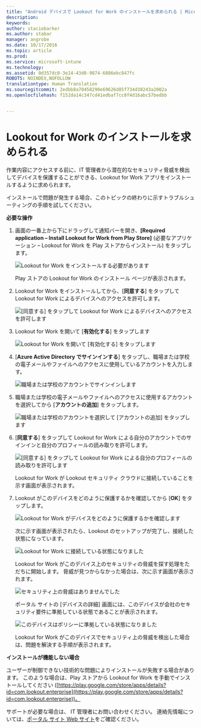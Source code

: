 ```yaml
---
title: "Android デバイスで Lookout for Work のインストールを求められる | Microsoft Intune"
description: 
keywords: 
author: staciebarker
ms.author: stabar
manager: angrobe
ms.date: 10/17/2016
ms.topic: article
ms.prod: 
ms.service: microsoft-intune
ms.technology: 
ms.assetid: 0d357dc0-3e14-43d0-9874-6886ebc847fc
ROBOTS: NOINDEX,NOFOLLOW
translationtype: Human Translation
ms.sourcegitcommit: 2edbb8a70458290e69626d85f734d38243a2002a
ms.openlocfilehash: f152da14c347cd41edbaf7cc8f4d16abc57bedbb


---
```


# Lookout for Work のインストールを求められる

作業内容にアクセスする前に、IT 管理者から潜在的なセキュリティ脅威を検出してデバイスを保護することができる、Lookout for Work アプリをインストールするように求められます。

インストールで問題が発生する場合、このトピックの終わりに示すトラブルシューティングの手順を試してください。


**必要な操作**

1.  画面の一番上から下にドラッグして通知バーを開き、**[Required application – Install Lookout for Work from Play Store]** (必要なアプリケーション – Lookout for Work を Play ストアからインストール) をタップします。

    ![Lookout for Work をインストールする必要があります](./media/lookout-required-app-install-android.png)

    Play ストアの Lookout for Work のインストール ページが表示されます。

2.  Lookout for Work をインストールしてから、[**同意する**] をタップして Lookout for Work によるデバイスへのアクセスを許可します。

    ![[同意する] をタップして Lookout for Work によるデバイスへのアクセスを許可します](./media/lookout-accept-store-permissions-android.png)

3. Lookout for Work を開いて [**有効化する**] をタップします

    ![Lookout for Work を開いて [有効化する] をタップします](./media/lookout-activate-button-android.png)

4. [**Azure Active Directory でサインインする**] をタップし、職場または学校の電子メールやファイルへのアクセスに使用しているアカウントを入力します。

    ![職場または学校のアカウントでサインインします](./media/lookout-sign-in-azure-android.png)

5. 職場または学校の電子メールやファイルへのアクセスに使用するアカウントを選択してから [**アカウントの追加**] をタップします。

    ![職場または学校のアカウントを選択して [アカウントの追加] をタップします](./media/lookout-pick-account-android.png)

6. [**同意する**] をタップして Lookout for Work による自分のアカウントでのサインインと自分のプロフィールの読み取りを許可します。

    ![[同意する] をタップして Lookout for Work による自分のプロフィールの読み取りを許可します](./media/lookout-needs-permission-to-view-profile-android.png)

    Lookout for Work が Lookout セキュリティ クラウドに接続していることを示す画面が表示されます。

7. Lookout がこのデバイスをどのように保護するかを確認してから [**OK**] をタップします。

    ![Lookout for Work がデバイスをどのように保護するかを確認します](./media/lookout-how-it-protects-your-device-android.png)

    次に示す画面が表示されたら、Lookout のセットアップが完了し、接続した状態になっています。

    ![Lookout for Work に接続している状態になりました](./media/lookout-you-are-now-connected-android.png)

    Lookout for Work がこのデバイス上のセキュリティの脅威を探す処理をただちに開始します。 脅威が見つからなかった場合は、次に示す画面が表示されます。

    ![セキュリティ上の脅威はありませんでした](./media/lookout-scan-no-threats-found-android.png)

    ポータル サイトの [デバイスの詳細] 画面には、このデバイスが会社のセキュリティ要件に準拠している状態であることが表示されます。

    ![このデバイスはポリシーに準拠している状態になりました](./media/lookout-device-now-compliant-android.png)

    Lookout for Work がこのデバイスでセキュリティ上の脅威を検出した場合は、問題を解決する手順が表示されます。

**インストールが機能しない場合**

ユーザーが制御できない技術的な問題によりインストールが失敗する場合があります。 このような場合は、Play ストアから Lookout for Work を手動でインストールしてください ([https://play.google.com/store/apps/details?id=com.lookout.enterprise](https://play.google.com/store/apps/details?id=com.lookout.enterprise))。 

サポートが必要な場合は、 IT 管理者にお問い合わせください。 連絡先情報については、[ポータル サイト Web サイト](http://portal.manage.microsoft.com)をご確認ください。



<!--HONumber=Oct16_HO3-->


